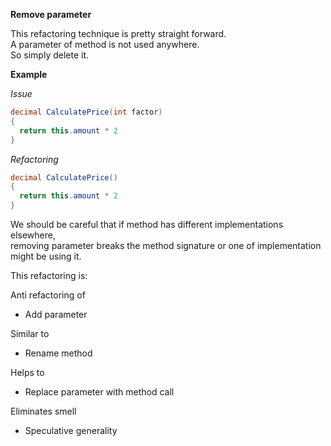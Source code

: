 **Remove parameter**

This refactoring technique is pretty straight forward.  
A parameter of method is not used anywhere.  
So simply delete it.

**Example**

_Issue_

```csharp
decimal CalculatePrice(int factor)
{
  return this.amount * 2
}
```

_Refactoring_

```csharp
decimal CalculatePrice()
{
  return this.amount * 2
}
```

We should be careful that if method has different implementations elsewhere,  
removing parameter breaks the method signature or one of implementation might be using it.

This refactoring is:

Anti refactoring of
* Add parameter

Similar to
* Rename method

Helps to
* Replace parameter with method call

Eliminates smell
* Speculative generality
